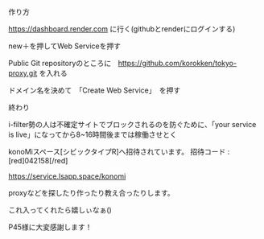 作り方





https://dashboard.render.com
に行く(githubとrenderにログインする)






new＋を押してWeb Serviceを押す






Public Git repositoryのところに　https://github.com/korokken/tokyo-proxy.git
を入れる






ドメイン名を決めて　「Create Web Service」　を押す






終わり



i-filter勢の人は不確定サイトでブロックされるのを防ぐために、「your service is live」になってから8~16時間後までは稼働させとく






konoMiスペース[シビックタイプR]へ招待されています。
招待コード : [red]042158[/red]


https://service.lsapp.space/konomi





proxyなどを探したり作ったり教え合ったりします。




これ入ってくれたら嬉しぃなぁ()






P45様に大変感謝します！

